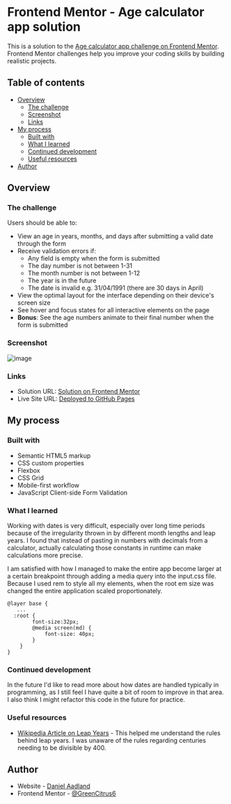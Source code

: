 # Frontend Mentor - Age calculator app solution

This is a solution to the [Age calculator app challenge on Frontend Mentor](https://www.frontendmentor.io/challenges/age-calculator-app-dF9DFFpj-Q). Frontend Mentor challenges help you improve your coding skills by building realistic projects. 

## Table of contents

- [Overview](#overview)
  - [The challenge](#the-challenge)
  - [Screenshot](#screenshot)
  - [Links](#links)
- [My process](#my-process)
  - [Built with](#built-with)
  - [What I learned](#what-i-learned)
  - [Continued development](#continued-development)
  - [Useful resources](#useful-resources)
- [Author](#author)

## Overview

### The challenge

Users should be able to:

- View an age in years, months, and days after submitting a valid date through the form
- Receive validation errors if:
  - Any field is empty when the form is submitted
  - The day number is not between 1-31
  - The month number is not between 1-12
  - The year is in the future
  - The date is invalid e.g. 31/04/1991 (there are 30 days in April)
- View the optimal layout for the interface depending on their device's screen size
- See hover and focus states for all interactive elements on the page
- **Bonus**: See the age numbers animate to their final number when the form is submitted

### Screenshot

![image](https://github.com/GreenCitrus6/age-calculator-vanilla-js/assets/145170576/5b855fe4-6a9e-4d75-8cfd-e2e94fb657b4)

### Links

- Solution URL: [Solution on Frontend Mentor](https://www.frontendmentor.io/solutions/age-calculator-using-html-tailwind-and-js-form-validation-b56PCqq_IS)
- Live Site URL: [Deployed to GitHub Pages](https://greencitrus6.github.io/age-calculator-vanilla-js/)

## My process

### Built with

- Semantic HTML5 markup
- CSS custom properties
- Flexbox
- CSS Grid
- Mobile-first workflow
- JavaScript Client-side Form Validation


### What I learned

Working with dates is very difficult, especially over long time periods because of the irregularity thrown in by different month lengths and leap years. I found that instead of pasting in numbers with decimals from a calculator, actually calculating those constants in runtime can make calculations more precise. 

I am satisfied with how I managed to make the entire app become larger at a certain breakpoint through adding a media query into the input.css file. Because I used rem to style all my elements, when the root em size was changed the entire application scaled proportionately. 

```
@layer base {
   ...
  :root {
        font-size:32px;
        @media screen(md) {
            font-size: 40px;
        }
    }
}
```

### Continued development

In the future I'd like to read more about how dates are handled typically in programming, as I still feel I have quite a bit of room to improve in that area. 
I also think I might refactor this code in the future for practice. 

### Useful resources

- [Wikipedia Article on Leap Years](https://en.wikipedia.org/wiki/Leap_year) - This helped me understand the rules behind leap years. I was unaware of the rules regarding centuries needing to be divisible by 400.

## Author

- Website - [Daniel Aadland](https://portfolio-website-git-main-greencitrus6s-projects.vercel.app/)
- Frontend Mentor - [@GreenCitrus6](https://www.frontendmentor.io/profile/GreenCitrus6)
